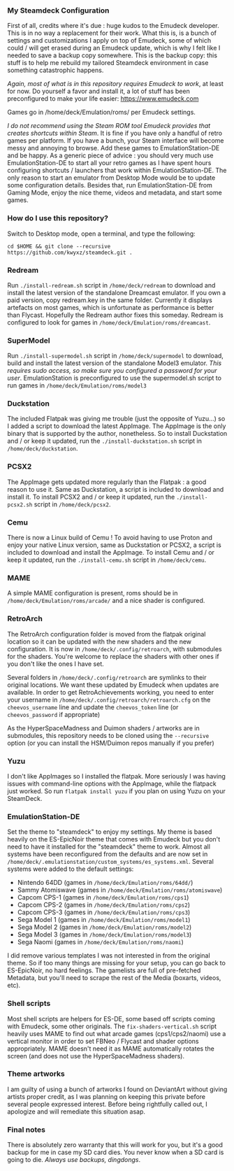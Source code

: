 ### My Steamdeck Configuration

First of all, credits where it's due : huge kudos to the Emudeck developer. This is in no way a replacement for their work.
What this is, is a bunch of settings and customizations I apply on top of Emudeck, some of which could / will get erased during an Emudeck update, which is why I felt like I needed to save a backup copy somewhere. This is the backup copy: this stuff is to help me rebuild my tailored Steamdeck environment in case something catastrophic happens.

_Again, most of what is in this repository requires Emudeck to work_, at least for now.
Do yourself a favor and install it, a lot of stuff has been preconfigured to make your life easier: https://www.emudeck.com

Games go in /home/deck/Emulation/roms/ per Emudeck settings.

*I do not recommend using the Steam ROM tool Emudeck provides that creates shortcuts within Steam*. It is fine if you have only a handful of retro games per platform. If you have a bunch, your Steam interface will become messy and annoying to browse. Add these games to EmulationStation-DE and be happy. As a generic piece of advice : you should very much use EmulationStation-DE to start all your retro games as I have spent hours configuring shortcuts / launchers that work within EmulationStation-DE. The only reason to start an emulator from Desktop Mode would be to update some configuration details. Besides that, run EmulationStation-DE from Gaming Mode, enjoy the nice theme, videos and metadata, and start some games.

### How do I use this repository?

Switch to Desktop mode, open a terminal, and type the following:
```
cd $HOME && git clone --recursive https://github.com/kwyxz/steamdeck.git .
```

### Redream

Run `./install-redream.sh` script in `/home/deck/redream` to download and install the latest version of the standalone Dreamcast emulator. If you own a paid version, copy redream.key in the same folder. Currently it displays artefacts on most games, which is unfortunate as performance is better than Flycast. Hopefully the Redream author fixes this someday. Redream is configured to look for games in `/home/deck/Emulation/roms/dreamcast`.

### SuperModel

Run `./install-supermodel.sh` script in `/home/deck/supermodel` to download, build and install the latest version of the standalone Model3 emulator. *This requires sudo access, so make sure you configured a password for your user*. EmulationStation is preconfigured to use the supermodel.sh script to run games in `/home/deck/Emulation/roms/model3`

### Duckstation

The included Flatpak was giving me trouble (just the opposite of Yuzu...) so I added a script to download the latest AppImage. The AppImage is the only binary that is supported by the author, nonetheless. So to install Duckstation and / or keep it updated, run the `./install-duckstation.sh` script in `/home/deck/duckstation`.

### PCSX2

The AppImage gets updated more regularly than the Flatpak : a good reason to use it. Same as Duckstation, a script is included to download and install it. To install PCSX2 and / or keep it updated, run the `./install-pcsx2.sh` script in `/home/deck/pcsx2`.

### Cemu

There is now a Linux build of Cemu ! To avoid having to use Proton and enjoy your native Linux version, same as Duckstation or PCSX2, a script is included to download and install the AppImage. To install Cemu and / or keep it updated, run the `./install-cemu.sh` script in `/home/deck/cemu`.

### MAME

A simple MAME configuration is present, roms should be in `/home/deck/Emulation/roms/arcade/` and a nice shader is configured.

### RetroArch

The RetroArch configuration folder is moved from the flatpak original location so it can be updated with the new shaders and the new configuration. It is now in `/home/deck/.config/retroarch`, with submodules for the shaders. You're welcome to replace the shaders with other ones if you don't like the ones I have set.

Several folders in `/home/deck/.config/retroarch` are symlinks to their original locations. We want these updated by Emudeck when updates are available. In order to get RetroAchievements working, you need to enter your username in `/home/deck/.config/retroarch/retroarch.cfg` on the `cheevos_username` line and update the `cheevos_token` line (or `cheevos_password` if appropriate)

As the HyperSpaceMadness and Duimon shaders / artworks are in submodules, this repository needs to be cloned using the `--recursive` option (or you can install the HSM/Duimon repos manually if you prefer)

### Yuzu

I don't like AppImages so I installed the flatpak. More seriously I was having issues with command-line options with the AppImage, while the flatpack just worked. So run `flatpak install yuzu` if you plan on using Yuzu on your SteamDeck.

### EmulationStation-DE

Set the theme to "steamdeck" to enjoy my settings. My theme is based heavily on the ES-EpicNoir theme that comes with Emudeck but you don't need to have it installed for the "steamdeck" theme to work. Almost all systems have been reconfigured from the defaults and are now set in `/home/deck/.emulationstation/custom_systems/es_systems.xml`. Several systems were added to the default settings:
 - Nintendo 64DD (games in `/home/deck/Emulation/roms/64dd/`)
 - Sammy Atomiswave (games in `/home/deck/Emulation/roms/atomiswave`)
 - Capcom CPS-1 (games in `/home/deck/Emulation/roms/cps1`)
 - Capcom CPS-2 (games in `/home/deck/Emulation/roms/cps2`)
 - Capcom CPS-3 (games in `/home/deck/Emulation/roms/cps3`)
 - Sega Model 1 (games in `/home/deck/Emulation/roms/model1`)
 - Sega Model 2 (games in `/home/deck/Emulation/roms/model2`)
 - Sega Model 3 (games in `/home/deck/Emulation/roms/model3`)
 - Sega Naomi (games in `/home/deck/Emulation/roms/naomi`)

I did remove various templates I was not interested in from the original theme. So if too many things are missing for your setup, you can go back to ES-EpicNoir, no hard feelings.
The gamelists are full of pre-fetched Metadata, but you'll need to scrape the rest of the Media (boxarts, videos, etc).

### Shell scripts

Most shell scripts are helpers for ES-DE, some based off scripts coming with Emudeck, some other originals.
The `fix-shaders-vertical.sh` script heavily uses MAME to find out what arcade games (cps1/cps2/naomi) use a vertical monitor in order to set FBNeo / Flycast and shader options appropriately. MAME doesn't need it as MAME automatically rotates the screen (and does not use the HyperSpaceMadness shaders).

### Theme artworks

I am guilty of using a bunch of artworks I found on DeviantArt without giving artists proper credit, as I was planning on keeping this private before several people expressed interest. Before being rightfully called out, I apologize and will remediate this situation asap.

### Final notes

There is absolutely zero warranty that this will work for you, but it's a good backup for me in case my SD card dies. You never know when a SD card is going to die. *Always use backups, dingdongs*.
